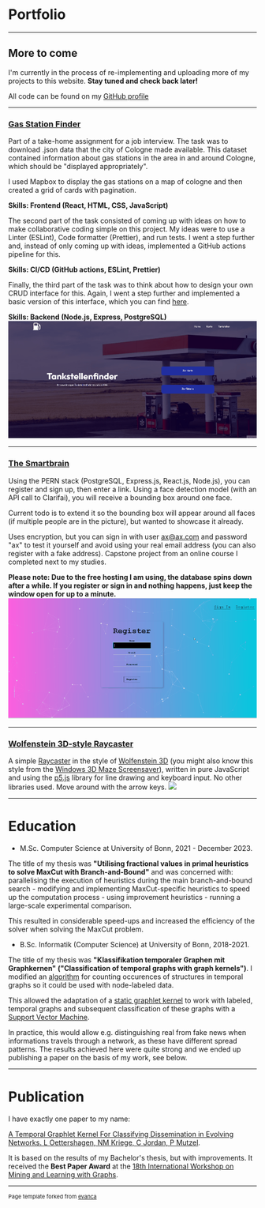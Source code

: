 # Portfolio

---

## More to come

I'm currently in the process of re-implementing and uploading more of my projects to this website. **Stay tuned and check back later!**

All code can be found on my [GitHub profile](https://github.com/cljord)

---

### [Gas Station Finder](https://scopevisio-takehome.vercel.app/) <br>

Part of a take-home assignment for a job interview. The task was to download .json data that the city of Cologne made available. This dataset contained information about gas stations in the area in and around Cologne, which should be "displayed appropriately".

I used Mapbox to display the gas stations on a map of cologne and then created a grid of cards with pagination.

**Skills: Frontend (React, HTML, CSS, JavaScript)**

The second part of the task consisted of coming up with ideas on how to make collaborative coding simple on this project. My ideas were to use a Linter (ESLint), Code formatter (Prettier), and run tests. I went a step further and, instead of only coming up with ideas, implemented a GitHub actions pipeline for this.

**Skills: CI/CD (GitHub actions, ESLint, Prettier)**

Finally, the third part of the task was to think about how to design your own CRUD interface for this. Again, I went a step further and implemented a basic version of this interface, which you can find [here](https://github.com/cljord/scopevisio_crud).

**Skills: Backend (Node.js, Express, PostgreSQL)**
<img src="images/gasstation.gif?raw=true"/>

---

### [The Smartbrain](https://smartbrain-frontend-pno3.onrender.com/) <br>

Using the PERN stack (PostgreSQL, Express.js, React.js, Node.js), you can register and sign up, then enter a link. Using a face detection model (with an API call to Clarifai), you will receive a bounding box around one face.

Current todo is to extend it so the bounding box will appear around all faces (if multiple people are in the picture), but wanted to showcase it already.

Uses encryption, but you can sign in with user ax@ax.com and password "ax" to test it yourself and avoid using your real email address (you can also register with a fake address). Capstone project from an online course I completed next to my studies.

**Please note: Due to the free hosting I am using, the database spins down after a while. If you register or sign in and nothing happens, just keep the window open for up to a minute.**
<img src="images/smartbrain.gif?raw=true"/>

---

### [Wolfenstein 3D-style Raycaster](https://cljord.github.io/raycaster/) <br>
A simple [Raycaster](https://en.wikipedia.org/wiki/Ray_casting) in the style of [Wolfenstein 3D](https://en.wikipedia.org/wiki/Wolfenstein_3D) (you might also know this style from the [Windows 3D Maze Screensaver](https://en.wikipedia.org/wiki/3D_Maze)), written in pure JavaScript and using the [p5.js](https://p5js.org/) library for line drawing and keyboard input. No other libraries used. Move around with the arrow keys.
<img src="images/raycaster.gif?raw=true"/>

---

# Education

- M.Sc. Computer Science at University of Bonn, 2021 - December 2023.

The title of my thesis was **"Utilising fractional values in primal heuristics to solve MaxCut with Branch-and-Bound"** and was concerned with: parallelising the execution of heuristics during the main branch-and-bound search - modifying and implementing MaxCut-specific heuristics to speed up the computation process - using improvement heuristics - running a large-scale experimental comparison.

This resulted in considerable speed-ups and increased the efficiency of the solver when solving the MaxCut problem.

- B.Sc. Informatik (Computer Science) at University of Bonn, 2018-2021.

The title of my thesis was **"Klassifikation temporaler Graphen mit Graphkernen" ("Classification of temporal graphs with graph kernels")**. I modified an [algorithm](https://dl.acm.org/doi/abs/10.1145/3018661.3018731) for counting occurences of structures in temporal graphs so it could be used with node-labeled data.

This allowed the adaptation of a [static graphlet kernel](https://proceedings.mlr.press/v5/shervashidze09a.html) to work with labeled, temporal graphs and subsequent classification of these graphs with a [Support Vector Machine](https://en.wikipedia.org/wiki/Support_vector_machine).

In practice, this would allow e.g. distinguishing real from fake news when informations travels through a network, as these have different spread patterns. The results achieved here were quite strong and we ended up publishing a paper on the basis of my work, see below.

---

# Publication

I have exactly one paper to my name:

[A Temporal Graphlet Kernel For Classifying Dissemination in Evolving Networks. L Oettershagen, NM Kriege, C Jordan, P Mutzel](https://epubs.siam.org/doi/abs/10.1137/1.9781611977653.ch3).

It is based on the results of my Bachelor's thesis, but with improvements. It received the **Best Paper Award** at the [18th International Workshop on Mining and Learning with Graphs](http://www.mlgworkshop.org/2023/).


---
<p style="font-size:11px">Page template forked from <a href="https://github.com/evanca/quick-portfolio">evanca</a></p>
<!-- Remove above link if you don't want to attibute -->
